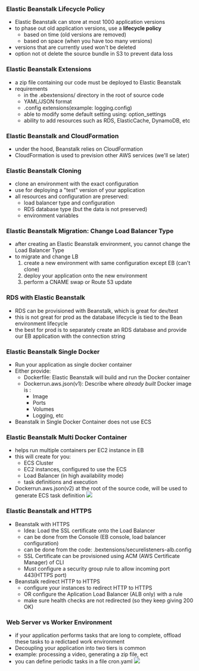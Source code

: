 ### Elastic Beanstalk Lifecycle Policy ###
* Elastic Beanstalk can store at most 1000 application versions
* to phase out old application versions, use a **lifecycle policy**
    * based on time (old versions are removed)
    * based on space (when you have too many versions)
* versions that are currently used won't be deleted
* option not ot delete the source bundle in S3 to prevent data loss

### Elastic Beanstalk Extensions ###
* a zip file containing our code must be deployed to Elastic Beanstalk
* requirements 
    * in the .ebextensions/ directory in the root of source code
    * YAML/JSON format
    * .config extensions(example: logging.config)
    * able to modify some default setting using: option_settings
    * ability to add resources such as RDS, ElasticCache, DynamoDB, etc
    
### Elastic Beanstalk and CloudFormation ###
* under the hood, Beanstalk relies on CloudFormation
* CloudFormation is used to prevision other AWS services (we'll se later)

### Elastic Beanstalk Cloning ###
* clone an environment with the exact configuration
* use for deploying a "test" version of your application
* all resources and configuration are preserved: 
    * load balancer type and configuration
    * RDS database type (but the data is not preserved)
    * environment variables 
    
### Elastic Beanstalk Migration: Change Load Balancer Type ###
* after creating an Elastic Beanstalk environment, you cannot change the Load Balancer Type 
* to migrate and change LB
    1) create a new environment with same configuration except EB (can't clone)
    2) deploy your application onto the new environment
    3) perform a CNAME swap or Route 53 update
    
### RDS with Elastic Beanstalk ###
* RDS can be provisioned with Beanstalk, which is great for dev/test
* this is not great for prod as the database lifecycle is tied to the Bean environment lifecycle
* the best for prod is to separately create an RDS database and provide our EB application with the connection string

### Elastic Beanstalk Single Docker ###
* Run your application as single docker container
* Either provide:
    * Dockerfile: Elastic Beanstalk will build and run the Docker container
    * Dockerrun.aws.json(v1): Describe where *already built* Docker image is :
        * Image
        * Ports
        * Volumes
        * Logging, etc
* Beanstalk in Single Docker Container does not use ECS

### Elastic Beanstalk Multi Docker Container ###
* helps run multiple containers per EC2 instance in EB
* this will create for you: 
    * ECS Cluster
    * EC2 instances, configured to use the ECS
    * Load Balancer (in high availability mode)
    * task definitions and execution
* Dockerrun.aws.json(v2) at the root of the source code, will be used to generate ECS task definition
    ![](15_aws_Beanstalk/aim8.jpg)

### Elastic Beanstalk and HTTPS ###
* Beanstalk with HTTPS
    * Idea: Load the SSL certificate onto the Load Balancer
    * can be done from the Console (EB console, load balancer configuration)
    * can be done from the code: .bextensions/securelisteners-alb.config    
    * SSL Certificate can be provisioned using ACM (AWS Certificate Manager) of CLI
    * Must configure a security group rule to allow incoming port 443(HTTPS port)
* Beanstalk redirect HTTP to HTTPS
    * configure your instances to redirect HTTP to HTTPS
    * OR configure the Aplication Load Balancer (ALB only) with a rule
    * make sure health checks are not redirected (so they keep giving 200 OK)
    
### Web Server vs Worker Environment ###
* if your application performs tasks that are long to complete, offload these tasks to a redictaed work environment 
* Decoupling your application into two tiers is common
* example: processing a video, generating a zip file, ect  
* you can define periodic tasks in a file cron.yaml
    ![](15_aws_Beanstalk/aim9.jpg)


    
    